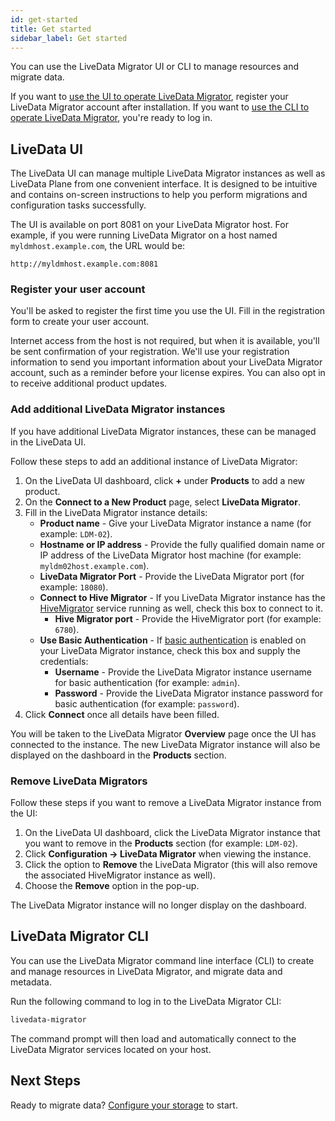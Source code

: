 ```yaml
---
id: get-started
title: Get started
sidebar_label: Get started
---
```


You can use the LiveData Migrator UI or CLI to manage resources and migrate data.

If you want to [use the UI to operate LiveData Migrator](#get-started-with-the-livedata-migrator-ui), register your LiveData Migrator account after installation. If you want to [use the CLI to operate LiveData Migrator](#get-started-with-the-livedata-migrator-cli), you're ready to log in.

## LiveData UI

The LiveData UI can manage multiple LiveData Migrator instances as well as LiveData Plane from one convenient interface. It is designed to be intuitive and contains on-screen instructions to help you perform migrations and configuration tasks successfully.

The UI is available on port 8081 on your LiveData Migrator host. For example, if you were running LiveData Migrator on a host named `myldmhost.example.com`, the URL would be:

```text
http://myldmhost.example.com:8081
```

### Register your user account

You'll be asked to register the first time you use the UI. Fill in the registration form to create your user account.

Internet access from the host is not required, but when it is available, you'll be sent confirmation of your registration. We'll use your registration information to send you important information about your LiveData Migrator account, such as a reminder before your license expires. You can also opt in to receive additional product updates.

### Add additional LiveData Migrator instances

If you have additional LiveData Migrator instances, these can be managed in the LiveData UI.

Follow these steps to add an additional instance of LiveData Migrator:

1. On the LiveData UI dashboard, click **+** under **Products** to add a new product.
1. On the **Connect to a New Product** page, select **LiveData Migrator**.
1. Fill in the LiveData Migrator instance details:
   * **Product name** - Give your LiveData Migrator instance a name (for example: `LDM-02`).
   * **Hostname or IP address** - Provide the fully qualified domain name or IP address of the LiveData Migrator host machine (for example: `myldm02host.example.com`).
   * **LiveData Migrator Port** - Provide the LiveData Migrator port (for example: `18080`).
   * **Connect to Hive Migrator** - If you LiveData Migrator instance has the [HiveMigrator](./configuration-hvm.md) service running as well, check this box to connect to it.
     * **Hive Migrator port** - Provide the HiveMigrator port (for example: `6780`).
   * **Use Basic Authentication** - If [basic authentication](./configuration-ldm.md#basic-authentication) is enabled on your LiveData Migrator instance, check this box and supply the credentials:
     * **Username** - Provide the LiveData Migrator instance username for basic authentication (for example: `admin`).
     * **Password** - Provide the LiveData Migrator instance password for basic authentication (for example: `password`).
1. Click **Connect** once all details have been filled.

You will be taken to the LiveData Migrator **Overview** page once the UI has connected to the instance. The new LiveData Migrator instance will also be displayed on the dashboard in the **Products** section.

### Remove LiveData Migrators

Follow these steps if you want to remove a LiveData Migrator instance from the UI:

1. On the LiveData UI dashboard, click the LiveData Migrator instance that you want to remove in the **Products** section (for example: `LDM-02`).
1. Click **Configuration -> LiveData Migrator** when viewing the instance.
1. Click the option to **Remove** the LiveData Migrator (this will also remove the associated HiveMigrator instance as well).
1. Choose the **Remove** option in the pop-up.

The LiveData Migrator instance will no longer display on the dashboard.

## LiveData Migrator CLI

You can use the LiveData Migrator command line interface (CLI) to create and manage resources in LiveData Migrator, and migrate data and metadata.

Run the following command to log in to the LiveData Migrator CLI:

```bash
livedata-migrator
```

The command prompt will then load and automatically connect to the LiveData Migrator services located on your host.

## Next Steps

Ready to migrate data? [Configure your storage](./configure-storage.md) to start.
